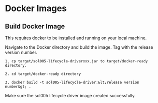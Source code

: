 # Docker Images

## Build Docker Image
This requires docker to be installed and running on your local machine.


Navigate to the Docker directory and build the image. Tag with the release version number.

```
1. cp target/sol005-lifecycle-driverxxx.jar to target/docker-ready directory.
```

```
2. cd target/docker-ready directory
```

```
3. docker build -t sol005-lifecycle-driver:&lt;release version number&gt; .
```

Make sure the sol005 lifecycle driver image created successfully.

